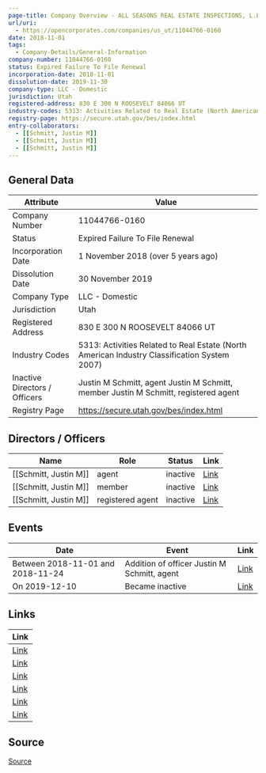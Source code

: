 ```yaml
---
page-title: Company Overview - ALL SEASONS REAL ESTATE INSPECTIONS, L.L.C. (Utah)
url/uri:
  - https://opencorporates.com/companies/us_ut/11044766-0160
date: 2018-11-01
tags:
  - Company-Details/General-Information
company-number: 11044766-0160
status: Expired Failure To File Renewal
incorporation-date: 2018-11-01
dissolution-date: 2019-11-30
company-type: LLC - Domestic
jurisdiction: Utah
registered-address: 830 E 300 N ROOSEVELT 84066 UT
industry-codes: 5313: Activities Related to Real Estate (North American Industry Classification System 2007)
registry-page: https://secure.utah.gov/bes/index.html
entry-collaborators:
  - [[Schmitt, Justin M]]
  - [[Schmitt, Justin M]]
  - [[Schmitt, Justin M]]
---
```

## General Data
| Attribute | Value |
|-----------|-------|
| Company Number | 11044766-0160 |
| Status | Expired Failure To File Renewal |
| Incorporation Date | 1 November 2018 (over 5 years ago) |
| Dissolution Date | 30 November 2019 |
| Company Type | LLC - Domestic |
| Jurisdiction | Utah |
| Registered Address | 830 E 300 N ROOSEVELT 84066 UT |
| Industry Codes | 5313: Activities Related to Real Estate (North American Industry Classification System 2007) |
| Inactive Directors / Officers | Justin M Schmitt, agent Justin M Schmitt, member Justin M Schmitt, registered agent |
| Registry Page | https://secure.utah.gov/bes/index.html |

## Directors / Officers
| Name | Role | Status | Link |
|------|------|--------|------|
| [[Schmitt, Justin M]] | agent | inactive | [Link](https://opencorporates.com/officers/324563561) |
| [[Schmitt, Justin M]] | member | inactive | [Link](https://opencorporates.com/officers/765816939) |
| [[Schmitt, Justin M]] | registered agent | inactive | [Link](https://opencorporates.com/officers/765816942) |

## Events
| Date | Event | Link |
|------|-------|------|
| Between 2018-11-01 and 2018-11-24 | Addition of officer Justin M Schmitt, agent | [Link](https://opencorporates.com/events/792427670) |
| On 2019-12-10 | Became inactive | [Link](https://opencorporates.com/events/1759844299) |

## Links
| Link |
|------|
| [Link](/officers/765816939) |
| [Link](/events/792427670) |
| [Link](/officers/324563561) |
| [Link](/events/1759844299) |
| [Link](/officers/765816942) |
| [Link](https://secure.utah.gov/bes/index.html) |


## Source
[Source](https://opencorporates.com/companies/us_ut/11044766-0160)
